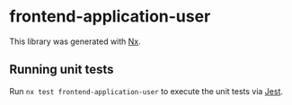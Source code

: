# frontend-application-user

This library was generated with [Nx](https://nx.dev).

## Running unit tests

Run `nx test frontend-application-user` to execute the unit tests via [Jest](https://jestjs.io).
